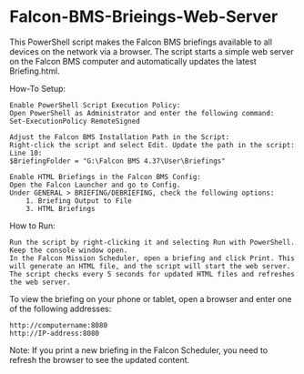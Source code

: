 # Falcon-BMS-Brieings-Web-Server
This PowerShell script makes the Falcon BMS briefings available to all devices on the network via a browser. The script starts a simple web server on the Falcon BMS computer and automatically updates the latest Briefing.html.


How-To Setup:

    Enable PowerShell Script Execution Policy:
    Open PowerShell as Administrator and enter the following command:
    Set-ExecutionPolicy RemoteSigned

    Adjust the Falcon BMS Installation Path in the Script:
    Right-click the script and select Edit. Update the path in the script:
    Line 10:
    $BriefingFolder = "G:\Falcon BMS 4.37\User\Briefings"

    Enable HTML Briefings in the Falcon BMS Config:
    Open the Falcon Launcher and go to Config.
    Under GENERAL > BRIEFING/DEBRIEFING, check the following options:
        1. Briefing Output to File
        3. HTML Briefings

How to Run:

    Run the script by right-clicking it and selecting Run with PowerShell. Keep the console window open.
    In the Falcon Mission Scheduler, open a briefing and click Print. This will generate an HTML file, and the script will start the web server.
    The script checks every 5 seconds for updated HTML files and refreshes the web server.

To view the briefing on your phone or tablet, open a browser and enter one of the following addresses:

    http://computername:8080
    http://IP-address:8080

Note:
If you print a new briefing in the Falcon Scheduler, you need to refresh the browser to see the updated content.

